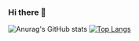 ### Hi there 👋

<!--
**HeonchanKim/HeonchanKim** is a ✨ _special_ ✨ repository because its `README.md` (this file) appears on your GitHub profile.

Here are some ideas to get you started:

- 🔭 I’m currently working on ...
- 🌱 I’m currently learning ...
- 👯 I’m looking to collaborate on ...
- 🤔 I’m looking for help with ...
- 💬 Ask me about ...
- 📫 How to reach me: ...
- 😄 Pronouns: ...
- ⚡ Fun fact: ...
-->
![Anurag's GitHub stats](https://github-readme-stats.vercel.app/api?username=HeonchanKim&show_icons=true&theme=radical)
[![Top Langs](https://github-readme-stats.vercel.app/api/top-langs/?username=HeonchanKim&layout=compact&theme=radical&langs_count=5)](https://github.com/anuraghazra/github-readme-stats)
